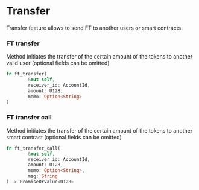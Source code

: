 # Transfer

Transfer feature allows to send FT to another users or smart contracts

### FT transfer

Method initiates the transfer of the certain amount of the tokens to another valid user (optional fields can be omitted)

```rust
fn ft_transfer(
        &mut self,
        receiver_id: AccountId,
        amount: U128,
        memo: Option<String>
)
```

### FT transfer call

Method initiates the transfer of the certain amount of the tokens to another smart contract (optional fields can be omitted)

```rust
fn ft_transfer_call(
        &mut self,
        receiver_id: AccountId,
        amount: U128,
        memo: Option<String>,
        msg: String
) -> PromiseOrValue<U128>
```
